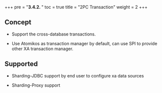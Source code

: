 +++
pre = "<b>3.4.2. </b>"
toc = true
title = "2PC Transaction"
weight = 2
+++

## Concept

* Support the cross-database transactions.

* Use Atomikos as transaction manager by default, can use SPI to provide other XA transaction manager.

## Supported

* Sharding-JDBC support by end user to configure xa data sources

* Sharding-Proxy support
